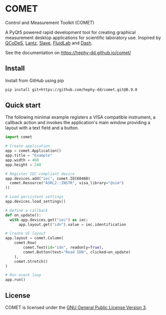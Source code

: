 # COMET

Control and Measurement Toolkit (COMET)

A PyQt5 powered rapid development tool for creating graphical measurement desktop applications
for scientific laboratory use. Inspired by [QCoDeS](https://github.com/QCoDeS/Qcodes),
[Lantz](https://github.com/LabPy/lantz), [Slave](https://github.com/p3trus/slave),
[FluidLab](https://github.com/fluiddyn/fluidlab) and [Dash](https://github.com/plotly/dash).

See the documentation on https://hephy-dd.github.io/comet/

## Install

Install from GitHub using pip

```bash
pip install git+https://github.com/hephy-dd/comet.git@0.9.0
```

## Quick start

The following minimal example registers a VISA compatible instrument, a callback
action and invokes the application's main window providing a layout with a text
field and a button.

```python
import comet

# Create application
app = comet.Application()
app.title = "Example"
app.width = 460
app.height = 240

# Register IEC compliant device
app.devices.add("iec", comet.IEC60488(
  comet.Resource("ASRL2::INSTR", visa_library="@sim")
))

# Load persistent settings
app.devices.load_settings()

# Define a callback
def on_update():
  with app.devices.get("iec") as iec:
      app.layout.get("idn").value = iec.identification

# Create UI layout
app.layout = comet.Column(
    comet.Row(
        comet.Text(id="idn", readonly=True),
        comet.Button(text="Read IDN", clicked=on_update)
    ),
    comet.Stretch()
)

# Run event loop
app.run()
```

## License

COMET is licensed under the [GNU General Public License Version 3](https://github.com/hephy-dd/comet/tree/master/LICENSE).

